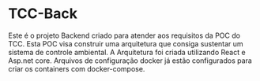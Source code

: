 # TCC-Back

Este é o projeto Backend criado para atender aos requisitos da POC do TCC. Esta POC visa construir uma arquitetura
que consiga sustentar um sistema de controle ambiental. A Arquitetura foi criada utilizando React e Asp.net core. 
Arquivos de configuração docker já estão configurados para criar os containers com docker-compose.

